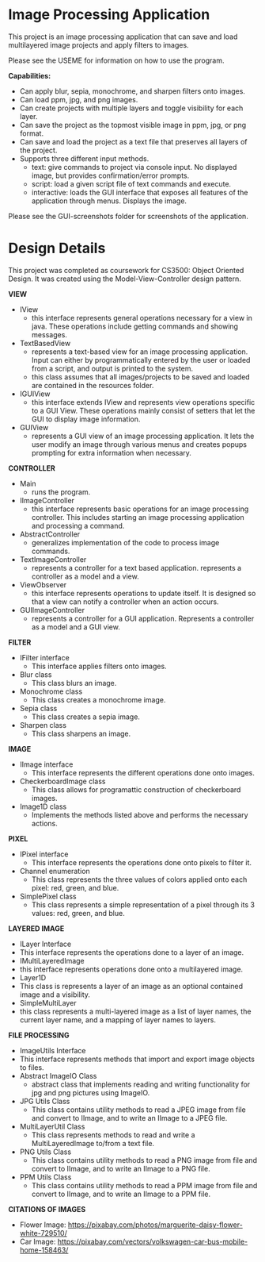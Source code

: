 # Image Processing Application #

This project is an image processing application that can save and load multilayered image projects and apply filters to images. 

Please see the USEME for information on how to use the program.

**Capabilities:** 
* Can apply blur, sepia, monochrome, and sharpen filters onto images. 
* Can load ppm, jpg, and png images. 
* Can create projects with multiple layers and toggle visibility for each layer.
* Can save the project as the topmost visible image in ppm, jpg, or png format.  
* Can save and load the project as a text file that preserves all layers of the project. 
* Supports three different input methods. 
    * text: give commands to project via console input. No displayed image, but provides confirmation/error prompts. 
    * script: load a given script file of text commands and execute. 
    * interactive: loads the GUI interface that exposes all features of the application through menus. Displays the image. 

Please see the GUI-screenshots folder for screenshots of the application. 

# Design Details #
This project was completed as coursework for CS3500: Object Oriented Design. It was created using the Model-View-Controller design pattern. 

**VIEW**
* IView
    * this interface represents general operations necessary for a view in java. 
    These operations include getting commands and showing messages. 
* TextBasedView
    * represents a text-based view for an image processing application. 
      Input can either by programmatically entered by the user or loaded from a script, and
      output is printed to the system.
    * this class assumes that all images/projects to be saved and loaded are contained
      in the resources folder. 
* IGUIView
    * this interface extends IView and represents view operations specific to a GUI View. 
      These operations mainly consist of setters that let the GUI to display image information.
* GUIView
   * represents a GUI view of an image processing application. It lets
    the user modify an image through various menus and creates popups prompting for 
     extra information when necessary. 

**CONTROLLER**
* Main
  * runs the program. 
* IImageController
    * this interface represents basic operations for an image processing controller. This includes
    starting an image processing application and processing a command.
* AbstractController
   * generalizes implementation of the code to process image commands.
* TextImageController
    * represents a controller for a text based application. represents a controller as 
    a model and a view. 
* ViewObserver
  * this interface represents operations to update itself. It is designed so that a view
    can notify a controller when an action occurs.
* GUIImageController
    * represents a controller for a GUI application. Represents a controller as a model
    and a GUI view.

**FILTER**
* IFilter interface
  * This interface applies filters onto images.
* Blur class
  * This class blurs an image.
* Monochrome class
  * This class creates a monochrome image.
* Sepia class
  * This class creates a sepia image.
* Sharpen class
  * This class sharpens an image.

**IMAGE**
* IImage interface
  * This interface represents the different operations done onto images.
* CheckerboardImage class
  * This class allows for programattic construction of checkerboard images.
* Image1D class
  * Implements the methods listed above and performs the necessary actions. 

**PIXEL**
* IPixel interface
  * This interface represents the operations done onto pixels to filter it. 
* Channel enumeration
  * This class represents the three values of colors applied onto each pixel: red, green, and blue.
* SimplePixel class
  * This class represents a simple representation of a pixel through its 3 values: 
    red, green, and blue.
    
**LAYERED IMAGE**
 * ILayer Interface
  * This interface represents the operations done to a layer of an image.
 * IMultiLayeredImage
  * this interface represents operations done onto a multilayered image.
 * Layer1D
  * This class is represents a layer of an image as an optional contained image and a visibility.
 * SimpleMultiLayer
  * this class represents a multi-layered image as a list of layer names, the current layer
    name, and a mapping of layer names to layers. 
 
**FILE PROCESSING**
 * ImageUtils<T> Interface
  * This interface represents methods that import and export image objects to files.
 * Abstract ImageIO Class
   * abstract class that implements reading and writing functionality for jpg and png
    pictures using ImageIO. 
 * JPG Utils Class
   * This class contains utility methods to read a JPEG image from file and convert to IImage,
     and to write an IImage to a JPEG file.
 * MultiLayerUtil Class
   * This class represents methods to read and write a MultiLayeredImage to/from a text file.
 * PNG Utils Class
   * This class contains utility methods to read a PNG image from file and convert to IImage, and 
     to write an IImage to a PNG file.
 * PPM Utils Class
   * This class contains utility methods to read a PPM image from file and convert to IImage, 
     and to write an IImage to a PPM file.

**CITATIONS OF IMAGES**
* Flower Image: https://pixabay.com/photos/marguerite-daisy-flower-white-729510/
* Car Image: https://pixabay.com/vectors/volkswagen-car-bus-mobile-home-158463/
